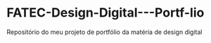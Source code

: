 # FATEC-Design-Digital---Portf-lio
Repositório do meu projeto de portfólio da matéria de design digital
